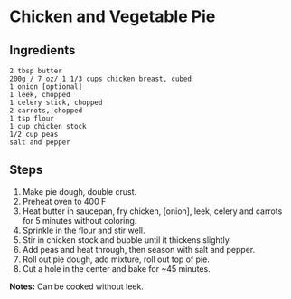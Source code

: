 # Chicken and Vegetable Pie #

## Ingredients ##

```
2 tbsp butter
200g / 7 oz/ 1 1/3 cups chicken breast, cubed
1 onion [optional]
1 leek, chopped
1 celery stick, chopped
2 carrots, chopped
1 tsp flour
1 cup chicken stock
1/2 cup peas
salt and pepper
```

## Steps ##
1. Make pie dough, double crust. 
2. Preheat oven to 400 F
3. Heat butter in saucepan, fry chicken, [onion], leek, celery and carrots for 5 minutes without coloring.
4. Sprinkle in the flour and stir well. 
5. Stir in chicken stock and bubble until it thickens slightly.
6. Add peas and heat through, then season with salt and pepper.
7. Roll out pie dough, add mixture, roll out top of pie. 
8. Cut a hole in the center and bake for ~45 minutes. 


**Notes:**
Can be cooked without leek.
